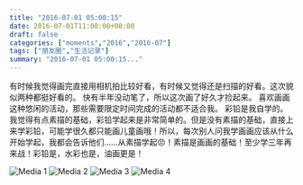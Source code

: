 ```yaml
---
title: "2016-07-01 05:00:15"
date: 2016-07-01T11:00:00+08:00
draft: false
categories: ["moments","2016","2016-07"]
tags: ["朋友圈","生活记录"]
summary: "2016-07-01 05:00:15..."
---
```


有时候我觉得画完直接用相机拍比较好看，有时候又觉得还是扫描的好看。这次貌似两种都挺好看的。
快有半年没动笔了，所以这次画了好久才捡起来。
喜欢画画这种悠闲的活动，那些需要限定时间完成的活动都不适合我。
彩铅是我自学的。我觉得有点素描的基础，彩铅学起来是非常简单的。但是没有素描的基础，直接上来学彩铅，可能学很久都只能画儿童画哦！所以，每次别人问我学画画应该从什么开始学起，我都会告诉他们……从素描学起😠！素描是画画的基础！至少学三年再来战！彩铅是，水彩也是，油画更是！

![Media 1](/Moments/photos/2016-07-01/201607010500150.jpg)
![Media 2](/Moments/photos/2016-07-01/201607010500151.jpg)
![Media 3](/Moments/photos/2016-07-01/201607010500152.jpg)
![Media 4](/Moments/photos/2016-07-01/201607010500153.jpg)

